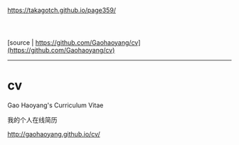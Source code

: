 ######
https://takagotch.github.io/page359/

```
```


```
```


```
```

[source | https://github.com/Gaohaoyang/cv](https://github.com/Gaohaoyang/cv)


---
# cv

Gao Haoyang's Curriculum Vitae

我的个人在线简历

http://gaohaoyang.github.io/cv/

